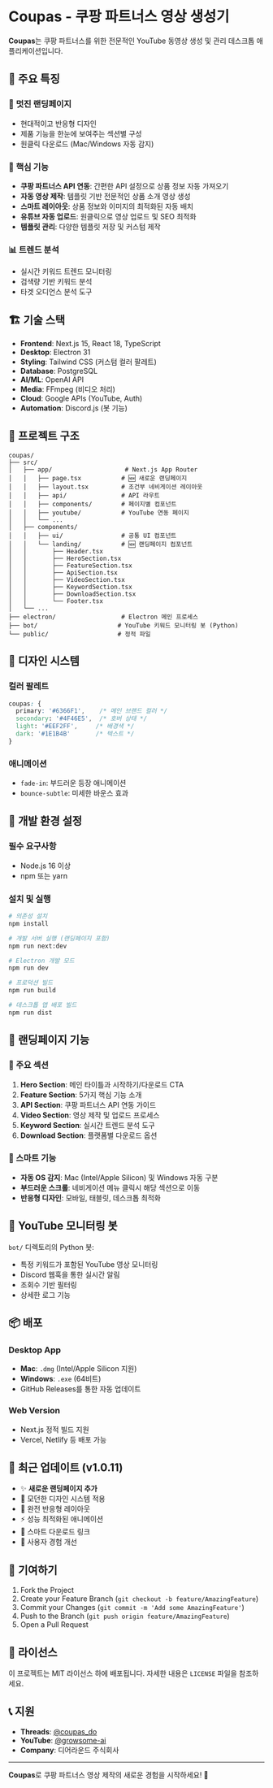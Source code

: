 # Coupas - 쿠팡 파트너스 영상 생성기

**Coupas**는 쿠팡 파트너스를 위한 전문적인 YouTube 동영상 생성 및 관리 데스크톱 애플리케이션입니다.

## 🌟 주요 특징

### 📱 **멋진 랜딩페이지**
- 현대적이고 반응형 디자인
- 제품 기능을 한눈에 보여주는 섹션별 구성
- 원클릭 다운로드 (Mac/Windows 자동 감지)

### 🚀 **핵심 기능**
- **쿠팡 파트너스 API 연동**: 간편한 API 설정으로 상품 정보 자동 가져오기
- **자동 영상 제작**: 템플릿 기반 전문적인 상품 소개 영상 생성
- **스마트 레이아웃**: 상품 정보와 이미지의 최적화된 자동 배치
- **유튜브 자동 업로드**: 원클릭으로 영상 업로드 및 SEO 최적화
- **템플릿 관리**: 다양한 템플릿 저장 및 커스텀 제작

### 📊 **트렌드 분석**
- 실시간 키워드 트렌드 모니터링
- 검색량 기반 키워드 분석
- 타겟 오디언스 분석 도구

## 🏗️ 기술 스택

- **Frontend**: Next.js 15, React 18, TypeScript
- **Desktop**: Electron 31
- **Styling**: Tailwind CSS (커스텀 컬러 팔레트)
- **Database**: PostgreSQL
- **AI/ML**: OpenAI API
- **Media**: FFmpeg (비디오 처리)
- **Cloud**: Google APIs (YouTube, Auth)
- **Automation**: Discord.js (봇 기능)

## 📁 프로젝트 구조

```
coupas/
├── src/
│   ├── app/                    # Next.js App Router
│   │   ├── page.tsx           # 🆕 새로운 랜딩페이지
│   │   ├── layout.tsx         # 조건부 네비게이션 레이아웃
│   │   ├── api/               # API 라우트
│   │   ├── components/        # 페이지별 컴포넌트
│   │   ├── youtube/           # YouTube 연동 페이지
│   │   └── ...
│   ├── components/
│   │   ├── ui/                # 공통 UI 컴포넌트
│   │   └── landing/           # 🆕 랜딩페이지 컴포넌트
│   │       ├── Header.tsx
│   │       ├── HeroSection.tsx
│   │       ├── FeatureSection.tsx
│   │       ├── ApiSection.tsx
│   │       ├── VideoSection.tsx
│   │       ├── KeywordSection.tsx
│   │       ├── DownloadSection.tsx
│   │       └── Footer.tsx
│   └── ...
├── electron/                  # Electron 메인 프로세스
├── bot/                      # YouTube 키워드 모니터링 봇 (Python)
└── public/                   # 정적 파일
```

## 🎨 디자인 시스템

### 컬러 팔레트
```css
coupas: {
  primary: '#6366F1',    /* 메인 브랜드 컬러 */
  secondary: '#4F46E5',  /* 호버 상태 */
  light: '#EEF2FF',     /* 배경색 */
  dark: '#1E1B4B'       /* 텍스트 */
}
```

### 애니메이션
- `fade-in`: 부드러운 등장 애니메이션
- `bounce-subtle`: 미세한 바운스 효과

## 🚀 개발 환경 설정

### 필수 요구사항
- Node.js 16 이상
- npm 또는 yarn

### 설치 및 실행
```bash
# 의존성 설치
npm install

# 개발 서버 실행 (랜딩페이지 포함)
npm run next:dev

# Electron 개발 모드
npm run dev

# 프로덕션 빌드
npm run build

# 데스크톱 앱 배포 빌드
npm run dist
```

## 📱 랜딩페이지 기능

### 🎯 주요 섹션
1. **Hero Section**: 메인 타이틀과 시작하기/다운로드 CTA
2. **Feature Section**: 5가지 핵심 기능 소개
3. **API Section**: 쿠팡 파트너스 API 연동 가이드
4. **Video Section**: 영상 제작 및 업로드 프로세스
5. **Keyword Section**: 실시간 트렌드 분석 도구
6. **Download Section**: 플랫폼별 다운로드 옵션

### 🔧 스마트 기능
- **자동 OS 감지**: Mac (Intel/Apple Silicon) 및 Windows 자동 구분
- **부드러운 스크롤**: 네비게이션 메뉴 클릭시 해당 섹션으로 이동
- **반응형 디자인**: 모바일, 태블릿, 데스크톱 최적화

## 🤖 YouTube 모니터링 봇

`bot/` 디렉토리의 Python 봇:
- 특정 키워드가 포함된 YouTube 영상 모니터링
- Discord 웹훅을 통한 실시간 알림
- 조회수 기반 필터링
- 상세한 로그 기능

## 📦 배포

### Desktop App
- **Mac**: `.dmg` (Intel/Apple Silicon 지원)
- **Windows**: `.exe` (64비트)
- GitHub Releases를 통한 자동 업데이트

### Web Version
- Next.js 정적 빌드 지원
- Vercel, Netlify 등 배포 가능

## 🔄 최근 업데이트 (v1.0.11)

- ✨ **새로운 랜딩페이지 추가**
- 🎨 모던한 디자인 시스템 적용
- 📱 완전 반응형 레이아웃
- ⚡ 성능 최적화된 애니메이션
- 🔗 스마트 다운로드 링크
- 🎯 사용자 경험 개선

## 👥 기여하기

1. Fork the Project
2. Create your Feature Branch (`git checkout -b feature/AmazingFeature`)
3. Commit your Changes (`git commit -m 'Add some AmazingFeature'`)
4. Push to the Branch (`git push origin feature/AmazingFeature`)
5. Open a Pull Request

## 📄 라이선스

이 프로젝트는 MIT 라이선스 하에 배포됩니다. 자세한 내용은 `LICENSE` 파일을 참조하세요.

## 📞 지원

- **Threads**: [@coupas_do](https://www.threads.com/@coupas_do)
- **YouTube**: [@growsome-ai](https://www.youtube.com/@growsome-ai)
- **Company**: 디어라운드 주식회사

---

**Coupas**로 쿠팡 파트너스 영상 제작의 새로운 경험을 시작하세요! 🚀
